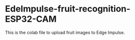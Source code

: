 # EdeImpulse-fruit-recognition-ESP32-CAM
This is the colab file to upload fruit images to Edge Impulse.
